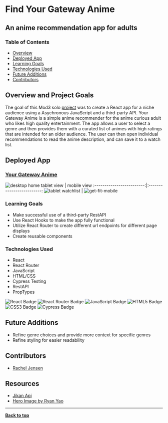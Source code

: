 # Find Your Gateway Anime
## An anime recommendation app for adults 

### Table of Contents
- [Overview](#overview-and-project-goals)
- [Deployed App](#deployed-app)
- [Learning Goals](#learning-goals)
- [Technologies Used](#technologies-used)
- [Future Additions](#future-additions)
- [Contributors](#contributors)

## Overview and Project Goals 

The goal of this Mod3 solo [project](https://frontend.turing.edu/projects/module-3/showcase.html) was to create a React app for a niche audience using a Asychronous JavaScript and a third-party API. Your Gateway Anime is a simple anime recommender for the  anime curious adult who likes high quality entertainment. The app allows a user to select a genre and then provides them with a curated list of animes with high ratings that are intended for an older audience. The user can then open individual recommendations to read the anime description, and can save it to a watch list.

## Deployed App 

### [Your Gateway Anime](https://gateway-anime.herokuapp.com/)

![desktop home](https://user-images.githubusercontent.com/81662051/137779537-bd8ae9b2-ebca-4961-b3da-f9b54f34d78b.png)
tablet view                   |  mobile view
:-------------------------:|:-------------------------:
![tablet watchlist](https://user-images.githubusercontent.com/81662051/137778936-015ebfe8-37dd-4e1b-bfeb-d47f112a275a.png) | ![get-fit-mobile](https://user-images.githubusercontent.com/81662051/137779985-2789647d-7482-4672-9932-fbaa940be98c.png)

### Learning Goals

- Make successful use of a third-party RestAPI
- Use React Hooks to make the app fully functional
- Utilize React Router to create different url endpoints for different page displays
- Create reusable components


### Technologies Used

- React
- React Router
- JavaScript
- HTML/CSS
- Cypress Testing
- RestAPI
- PropTypes

<p text-align="center"> 
    <img alt="React Badge" src="https://img.shields.io/badge/React-61DAFB?logo=react&logoColor=000&style=flat-square)" />
    <img alt="React Router Badge" src="https://img.shields.io/badge/React_Router-CA4245?style=for-the-badge&logo=react-router&logoColor=white&style=flat-square)" />
    <img alt="JavaScript Badge" src="https://img.shields.io/badge/JavaScript-F7DF1E?logo=javascript&logoColor=000&style=flat-square" />
    <img alt="HTML5 Badge" src="https://img.shields.io/badge/HTML5-E34F26?logo=html5&logoColor=fff&style=flat-square" />
    <img alt="CSS3 Badge" src="https://img.shields.io/badge/CSS3-1572B6?logo=css3&logoColor=fff&style=flat-square" />
    <img alt="Cypress Badge" src="https://img.shields.io/badge/Cypress-17202C?style=for-the-badge&logo=cypress&logoColor=fff&style=flat-square" />
</p>

## Future Additions

- Refine genre choices and provide more context for specific genres
- Refine styling for easier readability

## Contributors
- [Rachel Jensen](https://github.com/rachelJensen)

## Resources
- [Jikan Api](https://jikan.moe/)
- [Hero Image by Ryan Yao](https://unsplash.com/@ryanqyao)

**************************************************************************

**[Back to top](#table-of-contents)**
